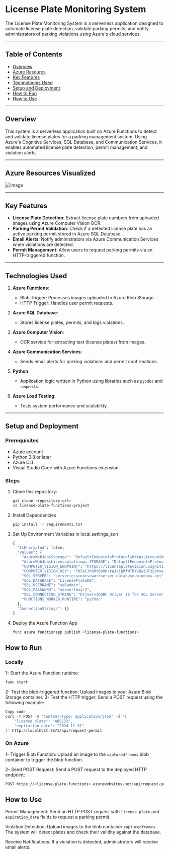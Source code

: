 # License Plate Monitoring System

The License Plate Monitoring System is a serverless application designed to automate license plate detection, validate parking permits, and notify administrators of parking violations using Azure's cloud services.

---

## Table of Contents

- [Overview](#overview)
- [Azure Resoures](#Azure-Resources-Visualized)
- [Key Features](#key-features)
- [Technologies Used](#technologies-used)
- [Setup and Deployment](#setup-and-deployment)
- [How to Run](#how-to-run)
- [How to Use](#how-to-use)

---

## Overview

This system is a serverless application built on Azure Functions to detect and validate license plates for a parking management system. Using Azure's Cognitive Services, SQL Database, and Communication Services, it enables automated license plate detection, permit management, and violation alerts.

---

## Azure Resources Visualized
![image](https://github.com/user-attachments/assets/ece57d7e-b89c-4339-96d9-c26ff70f666c)


---

## Key Features

- **License Plate Detection**: Extract license plate numbers from uploaded images using Azure Computer Vision OCR.
- **Parking Permit Validation**: Check if a detected license plate has an active parking permit stored in Azure SQL Database.
- **Email Alerts**: Notify administrators via Azure Communication Services when violations are detected.
- **Permit Management**: Allow users to request parking permits via an HTTP-triggered function.

---

## Technologies Used

1. **Azure Functions**:
   - Blob Trigger: Processes images uploaded to Azure Blob Storage.
   - HTTP Trigger: Handles user permit requests.

2. **Azure SQL Database**:
   - Stores license plates, permits, and logs violations.

3. **Azure Computer Vision**:
   - OCR service for extracting text (license plates) from images.

4. **Azure Communication Services**:
   - Sends email alerts for parking violations and permit confirmations.

5. **Python**:
   - Application logic written in Python using libraries such as `pyodbc` and `requests`.

6. **Azure Load Testing**:
   - Tests system performance and scalability.

---

## Setup and Deployment

### Prerequisites

- Azure account
- Python 3.8 or later
- Azure CLI
- Visual Studio Code with Azure Functions extension

### Steps

1. Clone this repository:
   ```bash
   git clone <repository-url>
   cd license-plate-functions-project
2. Install Dependencies
   ```bash 
   pip install -r requirements.txt
3. Set Up Environment Variables in local.settings.json
   ```bash
   {
     "IsEncrypted": false,
     "Values": {
       "AzureWebJobsStorage": "DefaultEndpointsProtocol=https;AccountName=licenseplateimgs;AccountKey=NKZCoPXXWZBHdDbfu3Ju3NTYz/NOKDmiKs+hHD9aCANFMT9XJ51B1VIBXLLaabgVhziGmJlGKOSZ+AStfurVjw==;EndpointSuffix=core.windows.net",
       "AzureWebJobsLicenseplateimgs_STORAGE": "DefaultEndpointsProtocol=https;AccountName=licenseplateimgs;AccountKey=NKZCoPXXWZBHdDbfu3Ju3NTYz/NOKDmiKs+hHD9aCANFMT9XJ51B1VIBXLLaabgVhziGmJlGKOSZ+AStfurVjw==;EndpointSuffix=core.windows.net",
       "COMPUTER_VISION_ENDPOINT": "https://licenseplatevision.cognitiveservices.azure.com/",
       "COMPUTER_VISION_KEY": "7m7pCJK6MYOo8DrrWjkjpRfWThYbBwZHFzLbKvezuuzCpnFnnEPfJQQJ99AKACmepeSXJ3w3AAAFACOGJNyA",
       "SQL_SERVER": "serverlesscourseworkserver.database.windows.net",
       "SQL_DATABASE": "LicensePlateDB",
       "SQL_USERNAME": "sqladmin",
       "SQL_PASSWORD": "serverless!2",
       "SQL_CONNECTION_STRING": "Driver={ODBC Driver 18 for SQL Server};Server=tcp:serverlesscourseworkserver.database.windows.net,1433;Database=LicensePlateDB;Uid=sqladmin;Pwd=serverless!2;Encrypt=yes;TrustServerCertificate=no;Connection Timeout=30;",
       "FUNCTIONS_WORKER_RUNTIME": "python"
     },
     "ConnectionStrings": {}
   }
4. Deploy the Azure Function App
   ```bash 
   func azure functionapp publish <license-plate-functions>
## How to Run
### Locally
1- Start the Azure Function runtime:

   ```bash
   func start
   ```
2- Test the blob-triggered function:
   Upload images to your Azure Blob Storage container.
3- Test the HTTP trigger:
   Send a POST request using the following example:
   ```bash
   Copy code
   curl -X POST -H "Content-Type: application/json" -d '{
       "license_plate": "ABC123",
       "expiration_date": "2024-12-31"
   }' http://localhost:7071/api/request-permit
   ```
### On Azure
1- Trigger Blob Function:
   Upload an image to the `capturedframes` blob container to trigger the blob function.
   
2- Send POST Request:
   Send a POST request to the deployed HTTP endpoint:
   ```bash
   POST https://<license-plate-functions>.azurewebsites.net/api/request-permit
   ```
## How to Use
Permit Management:
Send an HTTP POST request with `license_plate` and `expiration_date` fields to request a parking permit.

Violation Detection:
Upload images to the blob container `capturedframes`. The system will detect plates and check their validity against the database.

Receive Notifications:
If a violation is detected, administrators will receive email alerts.
   
